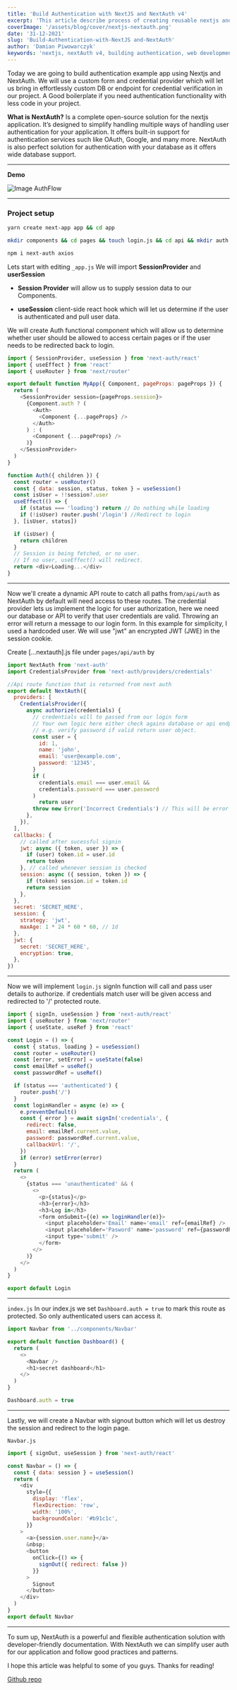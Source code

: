 ```yaml
---
title: 'Build Authentication with NextJS and NextAuth v4'
excerpt: 'This article describe process of creating reusable nextjs and nextauth authentication with credential provider. Created app with let you bring your own database for credential verification.'
coverImage: '/assets/blog/cover/nextjs-nextauth.png'
date: '31-12-2021'
slug: 'Build-Authentication-with-NextJS and-NextAuth'
author: 'Damian Piwowarczyk'
keywords: 'nextjs, nextAuth v4, building authentication, web development'
---
```


Today we are going to build authentication example app using Nextjs and NextAuth. We will use a custom form and credential provider which will let us bring in effortlessly custom DB or endpoint for credential verification in our project. A Good boilerplate if you need authentication functionality with less code in your project.

**What is NextAuth?**
Is a complete open-source solution for the nextjs application. It’s designed to simplify handling multiple ways of handling user authentication for your application. It offers built-in support for authentication services such like OAuth, Google, and many more. NextAuth is also perfect solution for authentication with your database as it offers wide database support.

---

**Demo**

![Image AuthFlow](https://dev-to-uploads.s3.amazonaws.com/uploads/articles/x7nhrebilyqd6t55lghc.gif)

---

### Project setup

```bash
yarn create next-app app && cd app
```

```bash
mkdir components && cd pages && touch login.js && cd api && mkdir auth
```

```bash
npm i next-auth axios
```

Lets start with editing `_app.js`
We will import **SessionProvider** and **userSession**

- **Session Provider** will allow us to supply session data to our Components.

- **useSession** client-side react hook which will let us determine if the user is authenticated and pull user data.

We will create Auth functional component which will allow us to determine whether user should be allowed to access certain pages or if the user needs to be redirected back to login.

```javascript
import { SessionProvider, useSession } from 'next-auth/react'
import { useEffect } from 'react'
import { useRouter } from 'next/router'

export default function MyApp({ Component, pageProps: pageProps }) {
  return (
    <SessionProvider session={pageProps.session}>
      {Component.auth ? (
        <Auth>
          <Component {...pageProps} />
        </Auth>
      ) : (
        <Component {...pageProps} />
      )}
    </SessionProvider>
  )
}

function Auth({ children }) {
  const router = useRouter()
  const { data: session, status, token } = useSession()
  const isUser = !!session?.user
  useEffect(() => {
    if (status === 'loading') return // Do nothing while loading
    if (!isUser) router.push('/login') //Redirect to login
  }, [isUser, status])

  if (isUser) {
    return children
  }
  // Session is being fetched, or no user.
  // If no user, useEffect() will redirect.
  return <div>Loading...</div>
}
```

---

Now we'll create a dynamic API route to catch all paths from`/api/auth` as NextAuth by default will need access to these routes. The credential provider lets us implement the logic for user authorization, here we need our database or API to verify that user credentials are valid. Throwing an error will return a message to our login form. In this example for simplicity, I used a hardcoded user. We will use "jwt" an encrypted JWT (JWE) in the session cookie.

Create [...nextauth].js file under `pages/api/auth` by

```javascript
import NextAuth from 'next-auth'
import CredentialsProvider from 'next-auth/providers/credentials'

//Api route function that is returned from next auth
export default NextAuth({
  providers: [
    CredentialsProvider({
      async authorize(credentials) {
        // credentials will to passed from our login form
        // Your own logic here either check agains database or api endpoint
        // e.g. verify password if valid return user object.
        const user = {
          id: 1,
          name: 'john',
          email: 'user@example.com',
          password: '12345',
        }
        if (
          credentials.email === user.email &&
          credentials.password === user.password
        )
          return user
        throw new Error('Incorrect Credentials') // This will be error message displayed in login form
      },
    }),
  ],
  callbacks: {
    // called after sucessful signin
    jwt: async ({ token, user }) => {
      if (user) token.id = user.id
      return token
    }, // called whenever session is checked
    session: async ({ session, token }) => {
      if (token) session.id = token.id
      return session
    },
  },
  secret: 'SECRET_HERE',
  session: {
    strategy: 'jwt',
    maxAge: 1 * 24 * 60 * 60, // 1d
  },
  jwt: {
    secret: 'SECRET_HERE',
    encryption: true,
  },
})
```

---

Now we will implement `login.js`
signIn function will call and pass user details to authorize. if credentials match user will be given access and redirected to '/' protected route.

```javascript
import { signIn, useSession } from 'next-auth/react'
import { useRouter } from 'next/router'
import { useState, useRef } from 'react'

const Login = () => {
  const { status, loading } = useSession()
  const router = useRouter()
  const [error, setError] = useState(false)
  const emailRef = useRef()
  const passwordRef = useRef()

  if (status === 'authenticated') {
    router.push('/')
  }
  const loginHandler = async (e) => {
    e.preventDefault()
    const { error } = await signIn('credentials', {
      redirect: false,
      email: emailRef.current.value,
      password: passwordRef.current.value,
      callbackUrl: '/',
    })
    if (error) setError(error)
  }
  return (
    <>
      {status === 'unauthenticated' && (
        <>
          <p>{status}</p>
          <h3>{error}</h3>
          <h3>Log in</h3>
          <form onSubmit={(e) => loginHandler(e)}>
            <input placeholder='Email' name='email' ref={emailRef} />
            <input placeholder='Pasword' name='password' ref={passwordRef} />
            <input type='submit' />
          </form>
        </>
      )}
    </>
  )
}

export default Login
```

---

`index.js` In our index.js we set `Dashboard.auth = true` to mark this route as protected. So only authenticated users can access it.

```javascript
import Navbar from '../components/Navbar'

export default function Dashboard() {
  return (
    <>
      <Navbar />
      <h1>secret dashboard</h1>
    </>
  )
}

Dashboard.auth = true
```

---

Lastly, we will create a Navbar with signout button which will let us destroy the session and redirect to the login page.

`Navbar.js`

```javascript
import { signOut, useSession } from 'next-auth/react'

const Navbar = () => {
  const { data: session } = useSession()
  return (
    <div
      style={{
        display: 'flex',
        flexDirection: 'row',
        width: '100%',
        backgroundColor: '#b91c1c',
      }}
    >
      <a>{session.user.name}</a>
      &nbsp;
      <button
        onClick={() => {
          signOut({ redirect: false })
        }}
      >
        Signout
      </button>
    </div>
  )
}
export default Navbar
```

---

To sum up, NextAuth is a powerful and flexible authentication solution with developer-friendly documentation. With NextAuth we can simplify user auth for our application and follow good practices and patterns.

I hope this article was helpful to some of you guys. Thanks for reading!

[Github repo](https://github.com/przpiw/NextAuth-Authentication)
